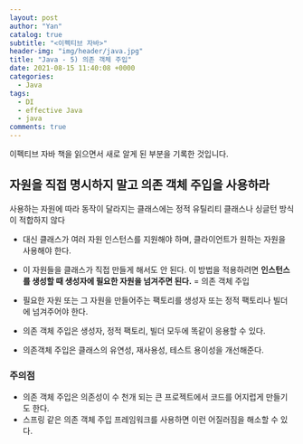 ```yaml
---
layout: post
author: "Yan"
catalog: true
subtitle: "<이펙티브 자바>"
header-img: "img/header/java.jpg"
title: "Java - 5) 의존 객체 주입"
date: 2021-08-15 11:40:08 +0000
categories:
  - Java
tags:
  - DI
  - effective Java
  - java
comments: true
---
```


이펙티브 자바 책을 읽으면서 새로 알게 된 부분을 기록한 것입니다.

## 자원을 직접 명시하지 말고 의존 객체 주입을 사용하라

사용하는 자원에 따라 동작이 달라지는 클래스에는 정적 유틸리티 클래스나 싱글턴 방식이 적합하지 않다

- 대신 클래스가 여러 자원 인스턴스를 지원해야 하며, 클라이언트가 원하는 자원을 사용해야 한다.  
- 이 자원들을 클래스가 직접 만들게 해서도 안 된다.
이 방법을 적용하려면 **인스턴스를 생성할 때 생성자에 필요한 자원을 넘겨주면 된다.** = 의존 객체 주입  

- 필요한 자원 또는 그 자원을 만들어주는 팩토리를 생성자 또는 정적 팩토리나 빌더에 넘겨주어야 한다.
- 의존 객체 주입은 생성자, 정적 팩토리, 빌더 모두에 똑같이 응용할 수 있다.
- 의존객체 주입은 클래스의 유연성, 재사용성, 테스트 용이성을 개선해준다.

### 주의점
- 의존 객체 주입은 의존성이 수 천개 되는 큰 프로젝트에서 코드를 어지럽게 만들기도 한다.
- 스프링 같은 의존 객체 주입 프레임워크를 사용하면 이런 어질러짐을 해소할 수 있다.